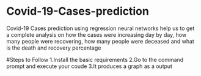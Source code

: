 # Covid-19-Cases-prediction
Covid-19 Cases prediction using regression neural networks help us to get a complete analysis on how the cases were increasing day by day, how many people were recovering, how many people were deceased and what is the death and recovery percentage

#Steps to Follow
1.Install the basic requirements 
2.Go to the command prompt and execute your coude
3.It produces a graph as a output
